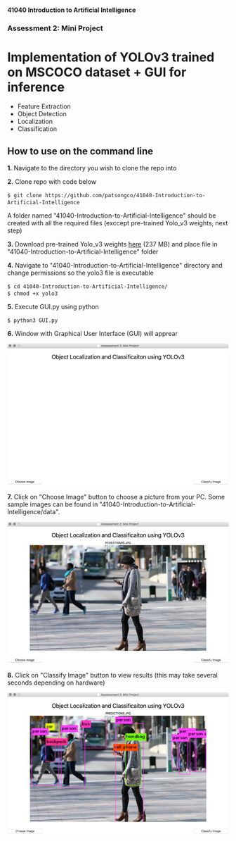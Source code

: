 #### 41040 Introduction to Artificial Intelligence
### Assessment 2: Mini Project
# Implementation of YOLOv3 trained on MSCOCO dataset + GUI for inference
- Feature Extraction
- Object Detection
- Localization
- Classification

## How to use on the command line
**1.** Navigate to the directory you wish to clone the repo into

**2.** Clone repo with code below
```
$ git clone https://github.com/patsongco/41040-Introduction-to-Artificial-Intelligence
```

A folder named "41040-Introduction-to-Artificial-Intelligence" should be created with all the required files (exccept pre-trained Yolo_v3 weights, next step)

**3.** Download pre-trained Yolo_v3 weights [here](https://pjreddie.com/media/files/yolov3.weights) (237 MB) and place file in "41040-Introduction-to-Artificial-Intelligence" folder

**4.** Navigate to "41040-Introduction-to-Artificial-Intelligence" directory and change permissions so the yolo3 file is executable
```
$ cd 41040-Introduction-to-Artificial-Intelligence/
$ chmod +x yolo3
```
**5.** Execute GUI.py using python
```
$ python3 GUI.py
```
**6.** Window with Graphical User Interface (GUI) will apprear

![Image of GUI1](/GUI_1.png)

**7.** Click on "Choose Image" button to choose a picture from your PC. Some sample images can be found in "41040-Introduction-to-Artificial-Intelligence/data".

![Image of GUI2](/GUI_2.png)

**8.** Click on "Classify Image" button to view results (this may take several seconds depending on hardware)

![Image of GUI3](/GUI_3.png)

